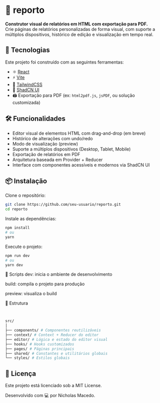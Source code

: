 # 🧾 reporto

**Construtor visual de relatórios em HTML com exportação para PDF.**  
Crie páginas de relatórios personalizadas de forma visual, com suporte a múltiplos dispositivos, histórico de edição e visualização em tempo real.

## 🚀 Tecnologias

Este projeto foi construído com as seguintes ferramentas:

- ⚛️ [React](https://react.dev/)
- ⚡ [Vite](https://vitejs.dev/)
- 🎨 [TailwindCSS](https://tailwindcss.com/)
- 🧩 [ShadCN UI](https://ui.shadcn.dev/)
- 🖨️ Exportação para PDF (ex: `html2pdf.js`, `jsPDF`, ou solução customizada)

## 🛠️ Funcionalidades

- Editor visual de elementos HTML com drag-and-drop (em breve)
- Histórico de alterações com undo/redo
- Modo de visualização (preview)
- Suporte a múltiplos dispositivos (Desktop, Tablet, Mobile)
- Exportação de relatórios em PDF
- Arquitetura baseada em Provider + Reducer
- Interface com componentes acessíveis e modernos via ShadCN UI

## 📦 Instalação

Clone o repositório:

```bash
git clone https://github.com/seu-usuario/reporto.git
cd reporto
```

Instale as dependências:

```bash
npm install
# ou
yarn
```

Execute o projeto:

```bash
npm run dev
# ou
yarn dev
```

🧪 Scripts
dev: inicia o ambiente de desenvolvimento

build: compila o projeto para produção

preview: visualiza o build

🧱 Estrutura

```bash


src/
│
├── components/ # Componentes reutilizáveis
├── context/ # Context + Reducer do editor
├── editor/ # Lógica e estado do editor visual
├── hooks/ # Hooks customizados
├── pages/ # Páginas principais
├── shared/ # Constantes e utilitários globais
└── styles/ # Estilos globais
```

## 📄 Licença

Este projeto está licenciado sob a MIT License.

Desenvolvido com 💻 por Nicholas Macedo.
